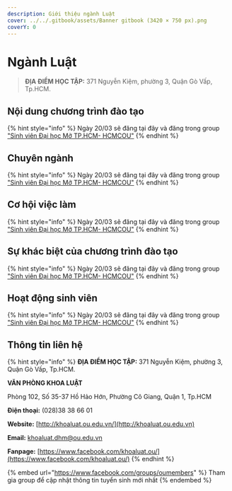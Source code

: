 ```yaml
---
description: Giới thiệu ngành Luật
cover: ../../.gitbook/assets/Banner gitbook (3420 × 750 px).png
coverY: 0
---
```


# Ngành Luật

> **ĐỊA ĐIỂM HỌC TẬP:** 371 Nguyễn Kiệm, phường 3, Quận Gò Vấp, Tp.HCM.

## Nội dung chương trình đào tạo

{% hint style="info" %}
Ngày 20/03 sẽ đăng tại đây và đăng trong group ["Sinh viên Đại học Mở TP.HCM- HCMCOU"](https://www.facebook.com/groups/oumembers)
{% endhint %}

## Chuyên ngành

{% hint style="info" %}
Ngày 20/03 sẽ đăng tại đây và đăng trong group ["Sinh viên Đại học Mở TP.HCM- HCMCOU"](https://www.facebook.com/groups/oumembers)
{% endhint %}

## Cơ hội việc làm

{% hint style="info" %}
Ngày 20/03 sẽ đăng tại đây và đăng trong group ["Sinh viên Đại học Mở TP.HCM- HCMCOU"](https://www.facebook.com/groups/oumembers)
{% endhint %}

## Sự khác biệt của chương trình đào tạo

{% hint style="info" %}
Ngày 20/03 sẽ đăng tại đây và đăng trong group ["Sinh viên Đại học Mở TP.HCM- HCMCOU"](https://www.facebook.com/groups/oumembers)
{% endhint %}

## Hoạt động sinh viên

{% hint style="info" %}
Ngày 20/03 sẽ đăng tại đây và đăng trong group ["Sinh viên Đại học Mở TP.HCM- HCMCOU"](https://www.facebook.com/groups/oumembers)
{% endhint %}

## Thông tin liên hệ

{% hint style="info" %}
**ĐỊA ĐIỂM HỌC TẬP:** 371 Nguyễn Kiệm, phường 3, Quận Gò Vấp, Tp.HCM.

**VĂN PHÒNG KHOA LUẬT**

Phòng 102, Số 35-37 Hồ Hảo Hớn, Phường Cô Giang, Quận 1, Tp.HCM

**Điện thoại:** (028)38 38 66 01

**Website:** [http://khoaluat.ou.edu.vn/](http://khoaluat.ou.edu.vn)

**Email:** khoaluat.dhm@ou.edu.vn

**Fanpage:** [https://www.facebook.com/khoaluat.ou/](https://www.facebook.com/khoaluat.ou/)
{% endhint %}

{% embed url="https://www.facebook.com/groups/oumembers" %}
Tham gia group để cập nhật thông tin tuyển sinh mới nhất
{% endembed %}
